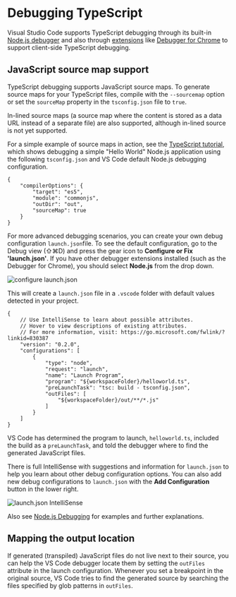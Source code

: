 # Debugging TypeScript

Visual Studio Code supports TypeScript debugging through its built-in [Node.js debugger](https://code.visualstudio.com/docs/nodejs/nodejs-debugging) and also through [extensions](https://code.visualstudio.com/docs/editor/extension-gallery) like [Debugger for Chrome](https://marketplace.visualstudio.com/items?itemName=msjsdiag.debugger-for-chrome) to support client-side TypeScript debugging.



## JavaScript source map support

TypeScript debugging supports JavaScript source maps. To generate source maps for your TypeScript files, compile with the `--sourcemap` option or set the `sourceMap` property in the `tsconfig.json` file to `true`.

In-lined source maps (a source map where the content is stored as a data URL instead of a separate file) are also supported, although in-lined source is not yet supported.

For a simple example of source maps in action, see the [TypeScript tutorial](https://code.visualstudio.com/docs/typescript/typescript-tutorial), which shows debugging a simple "Hello World" Node.js application using the following `tsconfig.json` and VS Code default Node.js debugging configuration.

```
{
    "compilerOptions": {
        "target": "es5",
        "module": "commonjs",
        "outDir": "out",
        "sourceMap": true
    }
}
```

For more advanced debugging scenarios, you can create your own debug configuration `launch.json`file. To see the default configuration, go to the Debug view (⇧⌘D) and press the gear icon to **Configure or Fix 'launch.json'**. If you have other debugger extensions installed (such as the Debugger for Chrome), you should select **Node.js** from the drop down.

![configure launch.json](https://code.visualstudio.com/assets/docs/typescript/debugging/configure-debugging.png)

This will create a `launch.json` file in a `.vscode` folder with default values detected in your project.

```
{
    // Use IntelliSense to learn about possible attributes.
    // Hover to view descriptions of existing attributes.
    // For more information, visit: https://go.microsoft.com/fwlink/?linkid=830387
    "version": "0.2.0",
    "configurations": [
        {
            "type": "node",
            "request": "launch",
            "name": "Launch Program",
            "program": "${workspaceFolder}/helloworld.ts",
            "preLaunchTask": "tsc: build - tsconfig.json",
            "outFiles": [
                "${workspaceFolder}/out/**/*.js"
            ]
        }
    ]
}
```

VS Code has determined the program to launch, `helloworld.ts`, included the build as a `preLaunchTask`, and told the debugger where to find the generated JavaScript files.

There is full IntelliSense with suggestions and information for `launch.json` to help you learn about other debug configuration options. You can also add new debug configurations to `launch.json` with the **Add Configuration** button in the lower right.

![launch.json IntelliSense](https://code.visualstudio.com/assets/docs/typescript/debugging/launch-json-intellisense.png)

Also see [Node.js Debugging](https://code.visualstudio.com/docs/nodejs/nodejs-debugging) for examples and further explanations.



## Mapping the output location

If generated (transpiled) JavaScript files do not live next to their source, you can help the VS Code debugger locate them by setting the `outFiles` attribute in the launch configuration. Whenever you set a breakpoint in the original source, VS Code tries to find the generated source by searching the files specified by glob patterns in `outFiles`.